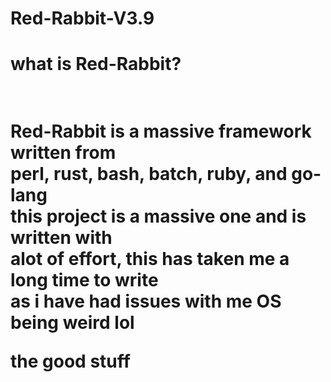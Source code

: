 # Red-Rabbit-V3.9

<h1> what is Red-Rabbit? <h1>
  
<br>
Red-Rabbit is a massive framework written from<br>
  perl, rust, bash, batch, ruby, and go-lang <br>
  this project is a massive one and is written with <br>
  alot of effort, this has taken me a long time to write<br>
as i have had issues with me OS being weird lol
  
  the good stuff 
  
  
